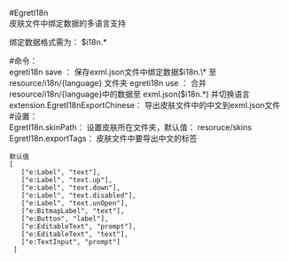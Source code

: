 #EgretI18n  
皮肤文件中绑定数据的多语言支持

绑定数据格式需为： $i18n.\*

#命令：  
egreti18n save ： 保存exml.json文件中绑定数据$i18n.\* 至 resource/i18n/{language} 文件夹  
egreti18n use  ： 合并resource/i18n/{language}中的数据至 exml.json($i18n.\*) 并切换语言  
extension.EgretI18nExportChinese： 导出皮肤文件中的中文到exml.json文件  
#设置：  
EgretI18n.skinPath：  设置皮肤所在文件夹，默认值： resoruce/skins  
EgretI18n.exportTags： 皮肤文件中要导出中文的标签  
```
默认值 
[
   ["e:Label", "text"],
   ["e:Label", "text.up"],
   ["e:Label", "text.down"],
   ["e:Label", "text.disabled"],
   ["e:Label", "text.unOpen"],
   ["e:BitmapLabel", "text"],
   ["e:Button", "label"],
   ["e:EditableText", "prompt"],
   ["e:EditableText", "text"],
   ["e:TextInput", "prompt"]
 ]
 ```